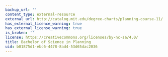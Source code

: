 ```yaml
---
backup_url: ''
content_type: external-resource
external_url: http://catalog.mit.edu/degree-charts/planning-course-11/
has_external_licence_warning: true
has_external_license_warning: true
is_broken: ''
license: https://creativecommons.org/licenses/by-nc-sa/4.0/
title: Bachelor of Science in Planning
uid: b01875d1-ebc6-4478-8ad4-53d65dac2036
---
```

